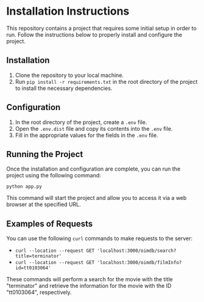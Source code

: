 <h1>Installation Instructions</h1>
<p>This repository contains a project that requires some initial setup in order to run. Follow the instructions below to properly install and configure the project.</p>
<h2>Installation</h2>
<ol>
  <li>Clone the repository to your local machine.</li>
  <li>Run <code>pip install -r requirements.txt</code> in the root directory of the project to install the necessary dependencies.</li>
</ol>
<h2>Configuration</h2>
<ol>
  <li>In the root directory of the project, create a <code>.env</code> file.</li>
  <li>Open the <code>.env.dist</code> file and copy its contents into the <code>.env</code> file.</li>
  <li>Fill in the appropriate values for the fields in the <code>.env</code> file.</li>
</ol>
<h2>Running the Project</h2>
<p>Once the installation and configuration are complete, you can run the project using the following command:</p>
<pre>
<code>python app.py</code>
</pre>
<p>This command will start the project and allow you to access it via a web browser at the specified URL.</p>
<h2>Examples of Requests</h2>
<p>You can use the following <code>curl</code> commands to make requests to the server:</p>
<ul>
  <li><code>curl --location --request GET 'localhost:3000/oimdb/search?title=terminator'</code></li>
  <li><code>curl --location --request GET 'localhost:3000/oimdb/filmInfo?id=tt0103064'</code></li>
</ul>
<p>These commands will perform a search for the movie with the title "terminator" and retrieve the information for the movie with the ID "tt0103064", respectively.</p>

